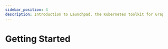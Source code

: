 ```yaml
---
sidebar_position: 4
description: Introduction to Launchpad, the Kubernetes toolkit for Graph Protocol Indexers
---
```


# Getting Started

